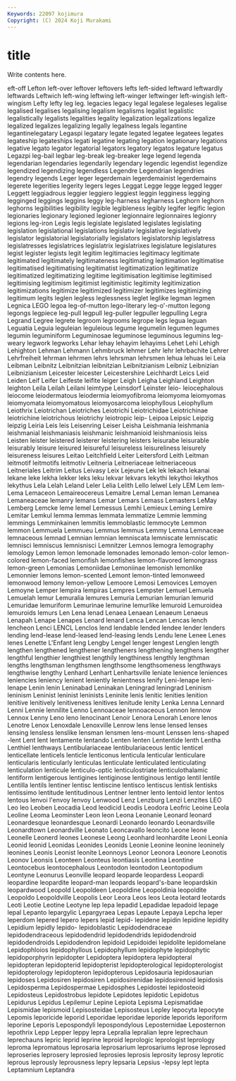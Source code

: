 ```yaml
---
Keywords: 22097 kojimura
Copyright: (C) 2024 Koji Murakami
---
```


# title

Write contents here.



eft-off Lefton left-over leftover leftovers lefts left-sided leftward leftwardly leftwards
Leftwich left-wing leftwing left-winger leftwinger left-wingish left-wingism Lefty lefty leg
leg. legacies legacy legal legalese legaleses legalise legalised legalises legalising
legalism legalisms legalist legalistic legalistically legalists legalities legality legalization legalizations
legalize legalized legalizes legalizing legally legalness legals legantine legantinelegatary Legaspi
legatary legate legated legatee legatees legates legateship legateships legati legatine
legating legation legationary legations legative legato legator legatorial legators legatory
legatos legature legatus Legazpi leg-bail legbar leg-break leg-breaker lege legend
legenda legendarian legendaries legendarily legendary legendic legendist legendize legendized legendizing
legendless Legendre Legendrian legendries legendry legends Leger leger legerdemain legerdemainist
legerdemains legerete legerities legerity legers leges Leggat Legge legge legged
legger Leggett leggiadrous leggier leggiero leggiest leggin legginess legging legginged
leggings leggins leggy leg-harness legharness Leghorn leghorn leghorns legibilities legibility
legible legibleness legibly legifer legific legion legionaries legionary legioned legioner
legionnaire legionnaires legionry legions leg-iron Legis legis legislate legislated legislates
legislating legislation legislational legislations legislativ legislative legislatively legislator legislatorial legislatorially
legislators legislatorship legislatress legislatresses legislatrices legislatrix legislatrixes legislature legislatures legist
legister legists legit legitim legitimacies legitimacy legitimate legitimated legitimately legitimateness
legitimating legitimation legitimatise legitimatised legitimatising legitimatist legitimatization legitimatize legitimatized legitimatizing
legitime legitimisation legitimise legitimised legitimising legitimism legitimist legitimistic legitimity legitimization
legitimizations legitimize legitimized legitimizer legitimizes legitimizing legitimum legits leglen legless
leglessness leglet leglike legman legmen Legnica LEGO legoa leg-of-mutton lego-literary
leg-o'-mutton legong legongs legpiece leg-pull legpull leg-puller legpuller legpulling Legra
Legrand Legree legrete legroom legrooms legrope legs legua leguan Leguatia
Leguia leguleian leguleious legume legumelin legumen legumes legumin leguminiform Leguminosae
leguminose leguminous legumins leg-weary legwork legworks Lehar lehay lehayim lehayims
Lehet Lehi Lehigh Lehighton Lehman Lehmann Lehmbruck lehmer Lehr lehr
lehrbachite Lehrer Lehrfreiheit lehrman lehrmen lehrs lehrsman lehrsmen lehua lehuas
lei Leia Leibman Leibnitz Leibnitzian leibnitzian Leibnitzianism Leibniz Leibnizian Leibnizianism
Leicester leicester Leicestershire Leichhardt Leics Leid Leiden Leif Leifer Leifeste
leifite leiger Leigh Leigha Leighland Leighton leighton Leila Leilah Leilani
leimtype Leinsdorf Leinster leio- leiocephalous leiocome leiodermatous leiodermia leiomyofibroma leiomyoma
leiomyomas leiomyomata leiomyomatous leiomyosarcoma leiophyllous Leiophyllum Leiothrix Leiotrichan Leiotriches Leiotrichi
Leiotrichidae Leiotrichinae leiotrichine leiotrichous leiotrichy leiotropic leip- Leipoa Leipsic Leipzig
leipzig Leiria Leis leis Leisenring Leiser Leisha Leishmania leishmania leishmanial
leishmaniasis leishmanic leishmanioid leishmaniosis leiss Leisten leister leistered leisterer leistering
leisters leisurabe leisurable leisurably leisure leisured leisureful leisureless leisureliness leisurely
leisureness leisures Leitao Leitchfield Leiter Leitersford Leith Leitman leitmotif leitmotifs
leitmotiv Leitneria Leitneriaceae leitneriaceous Leitneriales Leitrim Leitus Leivasy Leix Lejeune
Lek lek lekach lekanai lekane leke lekha lekker leks leku
lekvar lekvars lekythi lekythoi lekythos lekythus Lela Lelah Leland Leler
Lelia Lelith Lello lelwel Lely LEM Lem lem- Lema Lemaceon
Lemaireocereus Lemaitre Lemal Leman leman Lemanea Lemaneaceae lemanry lemans Lemar
Lemars Lemass Lemasters LeMay Lemberg Lemcke leme lemel Lemessus Lemhi
Lemieux Leming Lemire Lemitar Lemkul lemma lemmas lemmata lemmatize Lemmie
lemming lemmings Lemminkainen lemmitis lemmoblastic lemmocyte Lemmon lemmon Lemmuela Lemmueu
Lemmus lemmus Lemmy Lemna Lemnaceae lemnaceous lemnad Lemnian lemnian lemniscata
lemniscate lemniscatic lemnisci lemniscus lemnisnisci Lemnitzer Lemnos lemogra lemography lemology
Lemon lemon lemonade lemonades lemonado lemon-color lemon-colored lemon-faced lemonfish lemonfishes
lemon-flavored lemongrass lemon-green Lemonias Lemoniidae Lemoniinae lemonish lemonlike Lemonnier lemons
lemon-scented Lemont lemon-tinted lemonweed lemonwood lemony lemon-yellow Lemoore Lemosi Lemovices
Lemoyen Lemoyne Lemper lempira lempiras Lempres Lempster Lemuel Lemuela Lemuelah
lemur Lemuralia lemures Lemuria Lemurian lemurian lemurid Lemuridae lemuriform Lemurinae
lemurine lemurlike lemuroid Lemuroidea lemuroids lemurs Len Lena lenad Lenaea
Lenaean Lenaeum Lenaeus Lenapah Lenape Lenapes Lenard lenard Lenca Lencan
Lencas lench lencheon Lenci LENCL Lenclos lend lendable lended lendee
lender lenders lending lend-lease lend-leased lend-leasing lends Lendu lene Lenee
Lenes lenes Lenette L'Enfant leng Lengby Lengel lenger lengest Lenglen
length lengthen lengthened lengthener lengtheners lengthening lengthens lengther lengthful lengthier
lengthiest lengthily lengthiness lengthly lengthman lengths lengthsman lengthsmen lengthsome lengthsomeness
lengthways lengthwise lengthy Lenhard Lenhart Lenhartsville leniate lenience leniences leniencies
leniency lenient leniently lenientness lenify Leni-lenape leni-lenape Lenin lenin Leninabad
Leninakan Leningrad leningrad Leninism leninism Leninist leninist leninists Leninite lenis
lenitic lenities lenition lenitive lenitively lenitiveness lenitives lenitude lenity Lenka
Lenna Lennard Lenni Lennie lennilite Lenno Lennoaceae lennoaceous Lennon lennow
Lennox Lenny Leno leno lenocinant Lenoir Lenora Lenorah Lenore lenos
Lenotre Lenox Lenoxdale Lenoxville Lenrow lens lense lensed lenses lensing
lensless lenslike lensman lensmen lens-mount Lenssen lens-shaped -lent Lent lent
lentamente lentando Lenten lenten Lententide lenth Lentha Lenthiel lenthways Lentibulariaceae
lentibulariaceous lentic lenticel lenticellate lenticels lenticle lenticonus lenticula lenticular lenticulare
lenticularis lenticularly lenticulas lenticulate lenticulated lenticulating lenticulation lenticule lenticulo-optic lenticulostriate
lenticulothalamic lentiform lentigerous lentigines lentiginose lentiginous lentigo lentil lentile Lentilla
lentils lentiner lentisc lentiscine lentisco lentiscus lentisk lentisks lentissimo lentitude
lentitudinous Lentner lentner lento lentoid lentor lentos lentous lenvoi l'envoy
lenvoy Lenwood Lenz Lenzburg Lenzi Lenzites LEO Leo leo Leoben
Leocadia Leod leodicid Leodis Leodora Leofric Leoine Leola Leoline Leoma
Leominster Leon leon Leona Leonanie Leonard leonard Leonardesque leonardesque Leonardi
Leonardo leonardo Leonardsville Leonardtown Leonardville Leonato Leoncavallo leoncito Leone leone
Leonelle Leonerd leones Leonese Leong Leonhard leonhardite Leoni Leonia Leonid
leonid Leonidas Leonides Leonids Leonie Leonine leonine leoninely leonines Leonis
Leonist leonite Leonnoys Leonor Leonora Leonore Leonotis Leonov Leonsis Leonteen
Leonteus leontiasis Leontina Leontine Leontocebus leontocephalous Leontodon leontodon Leontopodium Leontyne
Leonurus Leonville leopard leoparde leopardess Leopardi leopardine leopardite leopard-man leopards
leopard's-bane leopardskin leopardwood Leopold Leopoldeen Leopoldine Leopoldinia leopoldite Leopoldo Leopoldville
Leopolis Leor Leora Leos leos Leota leotard leotards Leoti Leotie
Leotine Leotyne lep lepa lepadid Lepadidae lepadoid lepage lepal Lepanto
lepargylic Lepargyraea Lepas Lepaute Lepaya Lepcha leper leperdom lepered lepero
lepers lepid lepid- lepidene lepidin lepidine lepidity Lepidium lepidly lepido-
lepidoblastic Lepidodendraceae lepidodendraceous lepidodendrid lepidodendrids lepidodendroid lepidodendroids Lepidodendron lepidoid Lepidoidei
lepidolite lepidomelane Lepidophloios lepidophyllous Lepidophyllum lepidophyte lepidophytic lepidoporphyrin lepidopter Lepidoptera
lepidoptera lepidopteral lepidopteran lepidopterid lepidopterist lepidopterological lepidopterologist lepidopterology lepidopteron lepidopterous
Lepidosauria lepidosaurian lepidoses Lepidosiren lepidosiren Lepidosirenidae lepidosirenoid lepidosis Lepidosperma Lepidospermae
Lepidosphes Lepidostei lepidosteoid Lepidosteus Lepidostrobus lepidote Lepidotes lepidotic Lepidotus Lepidurus
Lepidus Lepilemur Lepine Lepiota Lepisma Lepismatidae Lepismidae lepismoid Lepisosteidae Lepisosteus
Lepley lepocyta lepocyte Lepomis leporicide leporid Leporidae leporidae leporide leporids
leporiform leporine Leporis Lepospondyli lepospondylous Leposternidae Leposternon lepothrix Lepp Lepper
leppy lepra Lepralia lepralian lepre leprechaun leprechauns lepric leprid leprine
leproid leprologic leprologist leprology leproma lepromatous leprosaria leprosarium leprosariums leprose
leprosed leproseries leprosery leprosied leprosies leprosis leprosity leprosy leprotic leprous
leprously leprousness lepry lepsaria Lepsius -lepsy lept lepta Leptamnium Leptandra
